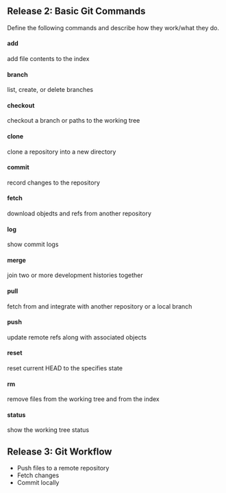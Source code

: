 ## Release 2: Basic Git Commands
Define the following commands and describe how they work/what they do.  


#### add
<!-- Your defnition here -->
add file contents to the index

#### branch
<!-- Your defnition here -->
list, create, or delete branches

#### checkout
<!-- Your defnition here -->
checkout a branch or paths to the working tree

#### clone
<!-- Your defnition here -->
clone a repository into a new directory

#### commit
<!-- Your defnition here -->
record changes to the repository

#### fetch
<!-- Your defnition here -->
download objedts and refs from another repository

#### log
<!-- Your defnition here -->
show commit logs

#### merge
<!-- Your defnition here -->
join two or more development histories together

#### pull
<!-- Your defnition here -->
fetch from and integrate with another repository or a local branch

#### push
<!-- Your defnition here -->
update remote refs along with associated objects

#### reset
<!-- Your defnition here -->
reset current HEAD to the specifies state

#### rm
<!-- Your defnition here -->
remove files from the working tree and from the index

#### status

show the working tree status

## Release 3: Git Workflow

- Push files to a remote repository
- Fetch changes
- Commit locally
